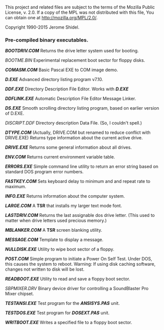 This project and related files are subject to the terms of the Mozilla Public License, 
v. 2.0. If a copy of the MPL was not distributed with this file, You can obtain one at 
http://mozilla.org/MPL/2.0/.

Copyright 1990-2015 Jerome Shidel.

### Pre-compiled binary executables.

**_BOOTDRIV.COM_** Returns the drive letter system used for booting.

_BOOTME.BIN_ Experimental replacement boot sector for floppy disks. 

**_COMASM.COM_** Basic Pascal EXE to COM image demo.

**_D.EXE_** Advanced directory listing program v7.10.

**_DDF.EXE_** Directory Description File Editor. Works with **_D.EXE_**

**_DDFLINK.EXE_** Automatic Description File Editor Message Linker.

**_DS.EXE_** Smooth scrolling directory listing program, based on earlier version of D.EXE.

_DISCRIPT.DDF_ Directory description Data File. (So, I couldn't spell.) 

**_DTYPE.COM_** (Actually, DRIVE.COM but renamed to reduce conflict with DRIVE.EXE)
Returns type information about the current active drive.

**_DRIVE.EXE_** Returns some general information about all drives.

**_ENV.COM_** Returns current environment variable table.

**_ERRORS.EXE_** Simple command line utility to return an error string based on standard
DOS program error numbers.

**_FASTKEY.COM_** Sets keyboard delay to minimum and and repeat rate to maximum.

**_INFO.EXE_** Returns information about the computer system.

**_LARGE.COM_** A **TSR** that installs my larger text mode font.

**_LASTDRIV.COM_** Returns the last assignable dos drive letter. (This used to matter when drive letters used precious memory.)

**_MBLANKER.COM_** A **TSR** screen blanking utility.

**_MESSAGE.COM_** Template to display a message. 

**_NULLDISK.EXE_** Utility to wipe boot sector of a floppy.

**_POST.COM_** Simple program to initiate a Power On Self Test. Under DOS, this causes the 
system to reboot. Warning: If using disk caching software, changes not written to disk
will be lost.

**_READBOOT.EXE_** Utility to read and save a floppy boot sector.

_SBPMIXER.DRV_ Binary device driver for controlling a SoundBlaster Pro Mixer chipset.

**_TESTANSI.EXE_** Test program for the **_ANSISYS.PAS_** unit. 

**_TESTDOS.EXE_** Test program for **_DOSEXT.PAS_** unit.

**_WRITBOOT.EXE_** Writes a specified file to a floppy boot sector.
